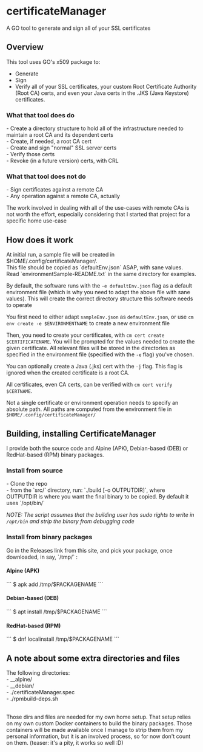 <H1>certificateManager</H1>

A GO tool to generate and sign all of your SSL certificates

<H2>Overview</H2>

This tool uses GO's x509 package to:<br>
- Generate<br>
- Sign<br>
- Verify all of your SSL certificates, your custom Root Certificate Authority (Root CA) certs, and even your Java certs in the .JKS (Java Keystore) certificates.

<H3>What that tool does do</H3>
- Create a directory structure to hold all of the infrastructure needed to maintain a root CA and its dependent certs<br>
- Create, if needed, a root CA cert<br>
- Create and sign "normal" SSL server certs<br>
- Verify those certs<br>
- Revoke (in a future version) certs, with CRL<br>

<H3>What that tool does not do</H3>
- Sign certificates against a remote CA<br>
- Any operation against a remote CA, actually<br>

The work involved in dealing with all of the use-cases with remote CAs is not worth the effort, especially considering that I started that project for a specific home use-case

<H2>How does it work</H2>
At initial run, a sample file will be created in $HOME/.config/certificateManager/.<br>
This file should be copied as `defaultEnv.json` ASAP, with sane values.<br>
Read `environmentSample-README.txt` in the same directory for examples.

By default, the software runs with the `-e defaultEnv.json` flag as a default environment file (which is why you need to adapt the above file with sane values). This will create the correct directory structure this software needs to operate

You first need to either adapt `sampleEnv.json` as `defaultEnv.json`, or use `cm env create -e $ENVIRONMENTNAME` to create a new environment file

Then, you need to create your certificates, with `cm cert create $CERTIFICATENAME`. You will be prompted for the values needed to create the given certificate.
All relevant files will be stored in the directories as specified in the environment file (specified with the `-e` flag) you've chosen.

You can optionally create a Java (.jks) cert with the `-j` flag. This flag is ignored when the created certificate is a root CA.

All certificates, even CA certs, can be verified with `cm cert verify $CERTNAME`.

Not a single certificate or environment operation needs to specify an absolute path. All paths are computed from the environment file in `$HOME/.config/certificateManager/`

<H2>Building, installing CertificateManager</H2>
I provide both the source code and Alpine (APK), Debian-based (DEB) or RedHat-based (RPM) binary packages.

<H3>Install from source</H3>
- Clone the repo<br>
- from the `src/` directory, run: `./build [-o OUTPUTDIR]`, where OUTPUTDIR is where you want the final binary to be copied. By default it uses `/opt/bin/`

*NOTE: The script assumes that the building user has sudo rights to write in `/opt/bin` and strip the binary from debugging code*

<H3>Install from binary packages</H3>
Go in the Releases link from this site, and pick your package, once downloaded, in say, `/tmp/` :

<H4>Alpine (APK)</H4>
```
$ apk add /tmp/$PACKAGENAME
```

<H4>Debian-based (DEB)</H4>
```
$ apt install /tmp/$PACKAGENAME
```

<H4>RedHat-based (RPM)</H4>
```
$ dnf localinstall /tmp/$PACKAGENAME
```

<H2>A note about some extra directories and files</H2>
The following directories:<br>
- __alpine/<br>
- __debian/<br>
- ./certificateManager.spec<br>
- ./rpmbuild-deps.sh<br><br>

Those dirs and files are needed for my own home setup. That setup relies on my own custom Docker containers to build the binary packages.
Those containers will be made available once I manage to strip them from my personal information, but it is an involved process, so for now don't count on them.
(teaser: it's a pity, it works so well :D)
